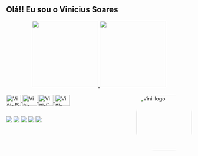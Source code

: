 ## Olá!! Eu sou o Vinicius Soares

<div align="center">
  <a href="https://github.com/SoaresVini">
  <img height="180em" src="https://github-readme-stats.vercel.app/api?username=SoaresVini&show_icons=true&theme=cobalt&include_all_commits=true&count_private=true"/>
    
  <img height="180em" src="https://github-readme-stats.vercel.app/api/top-langs/?username=SoaresVini&layout=compact&langs_count=7&theme=cobalt"/>
</div>

<div style="display: inline_block"><br>
  
  <img align="center" alt="Vini-JS" height="30" width="40" src="https://cdn.jsdelivr.net/gh/devicons/devicon/icons/javascript/javascript-original.svg" />
  <img align="center" alt="Vini-Java" height="30" width="40" src="https://cdn.jsdelivr.net/gh/devicons/devicon/icons/java/java-plain.svg" />
  <img align="center" alt="Vini-C" height="30" width="40" src="https://cdn.jsdelivr.net/gh/devicons/devicon/icons/c/c-plain.svg" />
  <img align="right" alt="Vini-logo" height="150" style="border-radius:50px;" src="https://a.espncdn.com/combiner/i?img=/i/teamlogos/soccer/500/819.png">
  <img align="center" alt="Vini-Delphi" height="30" width="40" src="https://upload.wikimedia.org/wikipedia/commons/b/bd/Delphi_Language_Logo.png" />
  
##
 
<div> 
  <a href="https://instagram.com/Soares_vini_" target="_blank"><img src="https://img.shields.io/badge/-Instagram-%23E4405F?style=for-the-badge&logo=instagram&logoColor=white" target="_blank"></a>
 <a href="https://discord.gg/wagxzStdcR" target="_blank"><img src="https://img.shields.io/badge/Discord-7289DA?style=for-the-badge&logo=discord&logoColor=white" target="_blank"></a> 
  <a href = "mailto: vini.soares.filho@gmail.com"><img src="https://img.shields.io/badge/Gmail-D14836?style=for-the-badge&logo=gmail&logoColor=white" target="_blank"></a>
  <a href="https://www.linkedin.com/in/" target="_blank"><img src="https://img.shields.io/badge/-LinkedIn-%230077B5?style=for-the-badge&logo=linkedin&logoColor=white" target="_blank"></a> 
 <a href= "https://www.linkedin.com/in/" target="_blank"><img src="https://img.shields.io/badge/Twitter-1DA1F2?style=for-the-badge&logo=twitter&logoColor=white" target="_blank"></a> 
 
</div>
 
